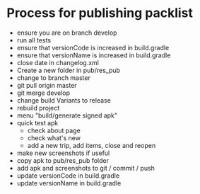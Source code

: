 # Process for publishing packlist
 
 - ensure you are on branch develop
 - run all tests
 - ensure that versionCode is increased in build.gradle
 - ensure that versionName is increased in build.gradle
 - close date in changelog.xml
 - Create a new folder in pub/res_pub
 - change to branch master
 - git pull origin master
 - git merge develop
 - change build Variants to release
 - rebuild project
 - menu "build/generate signed apk"
 - quick test apk
    - check about page
    - check what's new
    - add a new trip, add items, close and reopen
 - make new screenshots if useful
 - copy apk to pub/res_pub folder
 - add apk and screenshots to git / commit / push
 - update versionCode in build.gradle
 - update versionName in build.gradle